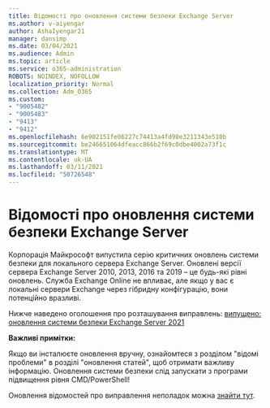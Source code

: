 ```yaml
---
title: Відомості про оновлення системи безпеки Exchange Server
ms.author: v-aiyengar
author: AshaIyengar21
manager: dansimp
ms.date: 03/04/2021
ms.audience: Admin
ms.topic: article
ms.service: o365-administration
ROBOTS: NOINDEX, NOFOLLOW
localization_priority: Normal
ms.collection: Adm_O365
ms.custom:
- "9005482"
- "9005483"
- "9413"
- "9412"
ms.openlocfilehash: 6e902151fe06227c74413a4fd98e3211343e510b
ms.sourcegitcommit: be246651064dfeacc866b2f69c0dbe4002a73f1c
ms.translationtype: MT
ms.contentlocale: uk-UA
ms.lasthandoff: 03/11/2021
ms.locfileid: "50726548"
---
```

# <a name="about-exchange-server-security-updates"></a>Відомості про оновлення системи безпеки Exchange Server

Корпорація Майкрософт випустила серію критичних оновлень системи безпеки для локального сервера Exchange Server. Оновлені версії сервера Exchange Server 2010, 2013, 2016 та 2019 – це будь-які рівні оновлень. Служба Exchange Online не впливає, але якщо у вас є локальні сервери Exchange через гібридну конфігурацію, вони потенційно вразливі.

Нижче наведено оголошення про розташування виправлень: [випущено: оновлення системи безпеки Exchange Server 2021](https://techcommunity.microsoft.com/t5/exchange-team-blog/released-march-2021-exchange-server-security-updates/ba-p/2175901)

**Важливі примітки:**

Якщо ви інсталюєте оновлення вручну, ознайомтеся з розділом "відомі проблеми" в розділі "оновлення статей", щоб отримати важливу інформацію. Оновлення системи безпеки слід запускати з програми підвищення рівня CMD/PowerShell!

Оновлення відомостей про виправлення неполадок можна [знайти тут](https://aka.ms/exupdatefaq).
